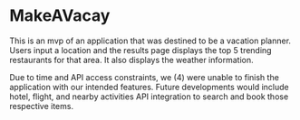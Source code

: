 # MakeAVacay

This is an mvp of an application that was destined to be a vacation planner.
Users input a location and the results page displays the top 5 trending restaurants for that area. It also displays the weather information.

Due to time and API access constraints, we (4) were unable to finish the application with our intended features.
Future developments would include hotel, flight, and nearby activities API integration to search and book those respective items. 
